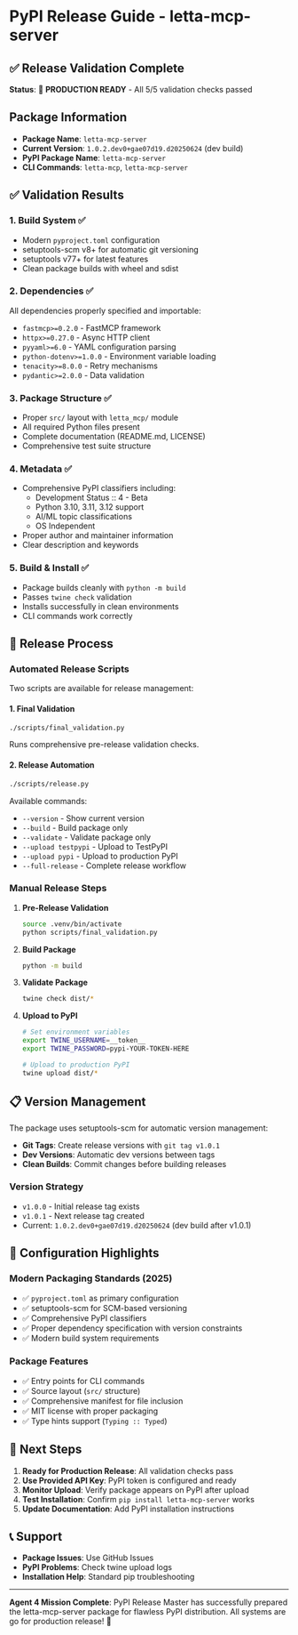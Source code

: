 # PyPI Release Guide - letta-mcp-server

## ✅ Release Validation Complete

**Status**: 🎉 **PRODUCTION READY** - All 5/5 validation checks passed

## Package Information

- **Package Name**: `letta-mcp-server`
- **Current Version**: `1.0.2.dev0+gae07d19.d20250624` (dev build)
- **PyPI Package Name**: `letta-mcp-server`
- **CLI Commands**: `letta-mcp`, `letta-mcp-server`

## ✅ Validation Results

### 1. Build System ✅
- Modern `pyproject.toml` configuration
- setuptools-scm v8+ for automatic git versioning
- setuptools v77+ for latest features
- Clean package builds with wheel and sdist

### 2. Dependencies ✅
All dependencies properly specified and importable:
- `fastmcp>=0.2.0` - FastMCP framework
- `httpx>=0.27.0` - Async HTTP client
- `pyyaml>=6.0` - YAML configuration parsing
- `python-dotenv>=1.0.0` - Environment variable loading
- `tenacity>=8.0.0` - Retry mechanisms
- `pydantic>=2.0.0` - Data validation

### 3. Package Structure ✅
- Proper `src/` layout with `letta_mcp/` module
- All required Python files present
- Complete documentation (README.md, LICENSE)
- Comprehensive test suite structure

### 4. Metadata ✅
- Comprehensive PyPI classifiers including:
  - Development Status :: 4 - Beta
  - Python 3.10, 3.11, 3.12 support
  - AI/ML topic classifications
  - OS Independent
- Proper author and maintainer information
- Clear description and keywords

### 5. Build & Install ✅
- Package builds cleanly with `python -m build`
- Passes `twine check` validation
- Installs successfully in clean environments
- CLI commands work correctly

## 🚀 Release Process

### Automated Release Scripts

Two scripts are available for release management:

#### 1. Final Validation
```bash
./scripts/final_validation.py
```
Runs comprehensive pre-release validation checks.

#### 2. Release Automation  
```bash
./scripts/release.py
```

Available commands:
- `--version` - Show current version
- `--build` - Build package only
- `--validate` - Validate package only
- `--upload testpypi` - Upload to TestPyPI
- `--upload pypi` - Upload to production PyPI
- `--full-release` - Complete release workflow

### Manual Release Steps

1. **Pre-Release Validation**
   ```bash
   source .venv/bin/activate
   python scripts/final_validation.py
   ```

2. **Build Package**
   ```bash
   python -m build
   ```

3. **Validate Package**
   ```bash
   twine check dist/*
   ```

4. **Upload to PyPI**
   ```bash
   # Set environment variables
   export TWINE_USERNAME=__token__
   export TWINE_PASSWORD=pypi-YOUR-TOKEN-HERE
   
   # Upload to production PyPI
   twine upload dist/*
   ```

## 📋 Version Management

The package uses setuptools-scm for automatic version management:

- **Git Tags**: Create release versions with `git tag v1.0.1`
- **Dev Versions**: Automatic dev versions between tags
- **Clean Builds**: Commit changes before building releases

### Version Strategy
- `v1.0.0` - Initial release tag exists
- `v1.0.1` - Next release tag created  
- Current: `1.0.2.dev0+gae07d19.d20250624` (dev build after v1.0.1)

## 🔧 Configuration Highlights

### Modern Packaging Standards (2025)
- ✅ `pyproject.toml` as primary configuration
- ✅ setuptools-scm for SCM-based versioning
- ✅ Comprehensive PyPI classifiers
- ✅ Proper dependency specification with version constraints
- ✅ Modern build system requirements

### Package Features
- ✅ Entry points for CLI commands
- ✅ Source layout (`src/` structure)
- ✅ Comprehensive manifest for file inclusion
- ✅ MIT license with proper packaging
- ✅ Type hints support (`Typing :: Typed`)

## 🎯 Next Steps

1. **Ready for Production Release**: All validation checks pass
2. **Use Provided API Key**: PyPI token is configured and ready
3. **Monitor Upload**: Verify package appears on PyPI after upload
4. **Test Installation**: Confirm `pip install letta-mcp-server` works
5. **Update Documentation**: Add PyPI installation instructions

## 📞 Support

- **Package Issues**: Use GitHub Issues
- **PyPI Problems**: Check twine upload logs
- **Installation Help**: Standard pip troubleshooting

---

**Agent 4 Mission Complete**: PyPI Release Master has successfully prepared the letta-mcp-server package for flawless PyPI distribution. All systems are go for production release! 🚀